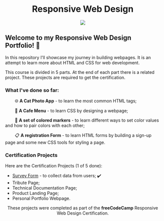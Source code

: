 <div align="center">

# Responsive Web Design </div>

<p align="center">
  <a href="https://skillicons.dev">
    <img src="https://skillicons.dev/icons?i=html,css" />
  </a>
</p>


## Welcome to my Responsive Web Design Portfolio! 🚀

In this repository I'll showcase my journey in building webpages. It is an attempt to learn more about HTML and CSS for web development.

This course is divided in 5 parts. At the end of each part there is a related project. These projects are required to get the certification.


### What I've done so far:

&nbsp;&nbsp;&nbsp;&nbsp;&nbsp;&nbsp;&nbsp;&nbsp;🌐 **A Cat Photo App** - to learn the most common HTML tags;

&nbsp;&nbsp;&nbsp;&nbsp;&nbsp;&nbsp;&nbsp;&nbsp;🍰 **A Cafe Menu** - to learn CSS by designing a webpage;

&nbsp;&nbsp;&nbsp;&nbsp;&nbsp;&nbsp;&nbsp;&nbsp;🎨 **A set of colored markers** - to learn different ways to set color values and how to pair colors with each other;

&nbsp;&nbsp;&nbsp;&nbsp;&nbsp;&nbsp;&nbsp;&nbsp;📋 **A registration Form** - to learn HTML forms by building a sign-up page and some new CSS tools for styling a page.

### Certification Projects

Here are the Certification Projects (1 of 5 done):

* [Survey Form](https://github.com/ftomaz-c/freeCodeCamp/tree/main/Responsive%20Web%20Design/1.certification%20project) - to collect data from users; ✔️
* Tribute Page;
* Technical Documentation Page;
* Product Landing Page;
* Personal Portfolio Webpage.

<p align="center">These projects were completed as part of the <b>freeCodeCamp</b> Responsive Web Design Certification.</p>
